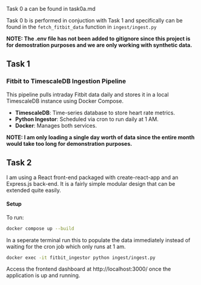 Task 0 a can be found in task0a.md

Task 0 b is performed in conjuction with Task 1 and specifically can be found in the `fetch_fitbit_data` function in `ingest/ingest.py`

**NOTE: The .env file has not been added to gitignore since this project is for demostration purposes and we are only working with synthetic data.**

## Task 1

### Fitbit to TimescaleDB Ingestion Pipeline

This pipeline pulls intraday Fitbit data daily and stores it in a local TimescaleDB instance using Docker Compose.

- **TimescaleDB**: Time-series database to store heart rate metrics.
- **Python Ingestor**: Scheduled via cron to run daily at 1 AM.
- **Docker**: Manages both services.

**NOTE: I am only loading a single day worth of data since the entire month would take too long for demonstration purposes.**

## Task 2

I am using a React front-end packaged with create-react-app and an Express.js back-end. It is a fairly simple modular design that can be extended quite easily.

#### Setup

To run:

```bash
docker compose up --build
```

In a seperate terminal run this to populate the data immediately instead of waiting for the cron job which only runs at 1 am.

```bash
docker exec -it fitbit_ingestor python ingest/ingest.py

```

Access the frontend dashboard at http://localhost:3000/ once the application is up and running.
